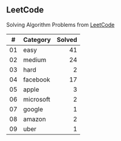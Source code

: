 ## LeetCode

Solving Algorithm Problems from [LeetCode](https://leetcode.com/)

| #  |    Category    | Solved |
|:--:|:---------------|-------:|
| 01 |      easy      |   41   |
| 02 |     medium     |   24   |
| 03 |      hard      |   2    |
| 04 |    facebook    |   17   |
| 05 |     apple      |   3    |
| 06 |    microsoft   |   2    |
| 07 |     google     |   1    |
| 08 |     amazon     |   2    |
| 09 |      uber      |   1    |